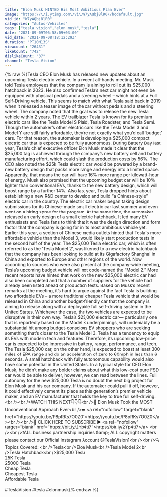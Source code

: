 ```yaml
---
title: "Elon Musk HINTED His Most Ambitious Plan Ever"
image: "https:\/\/i.ytimg.com\/vi\/W7yAQbj8lR0\/hqdefault.jpg"
vid_id: "W7yAQbj8lR0"
categories: "Autos-Vehicles"
tags: ["tesla vision","elon musk","tesla"]
date: "2021-09-09T06:58:09+03:00"
vid_date: "2021-09-08T18:12:29Z"
duration: "PT10M13S"
viewcount: "26431"
likeCount: "742"
dislikeCount: "37"
channel: "Tesla Vision"
---
```

{% raw %}Tesla CEO Elon Musk has released new updates about an upcoming Tesla electric vehicle. In a recent all-hands meeting, Mr. Musk told Tesla employees that the company is aiming to roll out its $25,000 hatchback in 2023. He also confirmed Tesla’s next car might not even be equipped with physical pedals and a steering wheel – which hints at a Full Self-Driving vehicle. This seems to match with what Tesla said back in 2019 when it released a teaser image of the car without pedals and a steering wheel. The company noted that the goal was to release the new Tesla vehicle within 2 years. The EV trailblazer Tesla is known for its premium electric cars like the Tesla Model S Plaid, Tesla Roadster, and Tesla Semi. Though the automaker’s other electric cars like the Tesla Model 3 and Model Y are still fairly affordable, they’re not exactly what you’d call ‘budget’ cars. For that reason, the automaker is developing a $25,000 compact electric car that is expected to be fully autonomous. During Battery Day last year, Tesla’s chief executive officer Elon Musk made it clear that the $25,000 tag is achieved through the company’s new battery cell and battery manufacturing effort, which could slash the production costs by 56%. The CEO also noted the $25k Tesla electric car would be powered by a brand-new battery design that packs more range and energy into a limited space. Apparently, that means the car will have 16% more range per kilowatt-hour of energy. Musk also promised that the upcoming budget car will be 10% lighter than conventional EVs, thanks to the new battery design, which will boost range by a further 14%. Also last year, Tesla dropped hints about establishing a new R&amp;D center to develop and build “a Chinese-style” electric car in the country. The electric car maker began taking design submissions for its Chinese-made small electric car last summer and even went on a hiring spree for the program. At the same time, the automaker released an early design of a small electric hatchback. It led many EV enthusiasts and Tesla fans to think that it was the design direction and form factor that the company is going for in its most ambitious vehicle yet.<br />Earlier this year, a section of Chinese media outlets hinted that Tesla's more affordable vehicle than the Model 3, would likely start production tests in the second half of the year. The $25,000 Tesla electric car, which is often referred to as the ‘Tesla Model 2’, was likened to a new electric hatchback that the company has been looking to build at its Gigafactory Shanghai in China and exported to Europe and other regions of the world. Now according to sources who were also present at the company-wide meeting, Tesla’s upcoming budget vehicle will not code-named the “Model 2.” More recent reports have hinted that work on the new $25,000 electric car had also been completed and that a number of suppliers for the vehicle had already been listed ahead of production tests. Based on Musk’s recent remarks at the meeting, it’s hard to argue against the fact Tesla is building two affordable EVs – a more traditional cheaper Tesla vehicle that would be released in China and another budget-friendly car that the company is aiming to release along with a deployable full self-driving system in the United States. Whichever the case, the two vehicles are expected to be disruptive in their own way. Tesla’s $25,000 electric car— particularly one that is reportedly based on the Model 3 underpinnings, will undeniably be a substantial hit among budget-conscious EV shoppers who are seeking something that’s closer to the Tesla Model 3. Tesla has a tendency to equip its EVs with modern tech and features. Therefore, its upcoming low-price car is expected to be impressive in battery, range, performance, and tech. The Tesla $25,000 car, on the other hand, is expected to boast at least 300 miles of EPA range and do an acceleration of zero to 60mph in less than 6 seconds. A small hatchback with fully autonomous capability would also have some potential in the United States. In a typical style for CEO Elon Musk, he didn’t make any bolder claims about what this low-cost pure FSD car would be able to deliver, however, we can read between the lines. Full autonomy for the new $25,000 Tesla is no doubt the next big project for Elon Musk and his car company. If the automaker could pull it off, however, it could effectively cement its place as this generation’s premier vehicle maker, and an EV manufacturer that holds the key to true full self-driving.<br /><br />WATCH THIS NEXT👇👇👇<br />🎥 Elon Musk Took the MOST Unconventional Approach Ever<br />➡️ <a rel="nofollow" target="blank" href="https://youtu.be/P8pRKs7O0Z0">https://youtu.be/P8pRKs7O0Z0</a><br /><br />🚨 CLICK HERE TO SUBSCRIBE  ► <a rel="nofollow" target="blank" href="https://bit.ly/2Yp4tl7">https://bit.ly/2Yp4tl7</a> <br /><br />❗️ALL business partnership inquiries &amp; ALL copyright matters please contact our Official Instagram Account @TeslaVision1<br /><br />🔍 Topics Covered: <br />Tesla<br />Elon Musk<br />Tesla Model 2<br />Tesla Hatchback<br />$25,000 Tesla<br />25K Tesla<br />25000 Tesla<br />Cheap Tesla<br />Cheapest Tesla<br />Affordable Tesla<br /><br />#TeslaVision   #tesla   #elonmusk{% endraw %}
